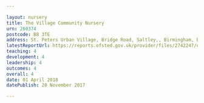 ```yaml
---

layout: nursery
title: The Village Community Nursery
urn: 260374
postcode: B8 3TE
address: St. Peters Urban Village, Bridge Road, Saltley,, Birmingham, B8 3TE
latestReportUrl: https://reports.ofsted.gov.uk/provider/files/2742247/urn/260374.pdf
teaching: 4
development: 4
leadership: 4
outcomes: 4
overall: 4
date: 01 April 2018 
datePublish: 20 November 2017

---
```

